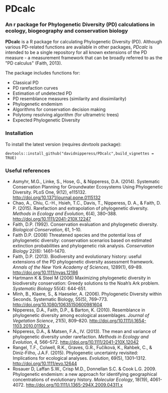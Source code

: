 # PDcalc
### An r package for Phylogenetic Diversity (PD) calculations in ecology, biogeography and conservation biology
**PDcalc** is a R package for calculating Phylogenetic Diversity (PD). Although various PD-related functions are available in other packages, *PDcalc* is intended to be a single repository for all known extensions of the PD measure - a measurement framework that can be broadly referred to as the "PD calculus" (Faith, 2013).

The package includes functions for:

  * Classical PD
  * PD rarefaction curves
  * Estimation of undetected PD
  * PD resemblance measures (similarity and dissimilarity)
  * Phylogenetic endemism
  * Algorithms for conservation decision making
  * Polytomy resolving algorithm (for ultrametric trees)
  * Expected Phylogenetic Diversity
  
### Installation

To install the latest version (requires *devtools* package):

```
devtools::install_github("davidnipperess/PDcalc",build_vignettes = TRUE)
```

### Useful references
  * Asmyhr, M.G., Linke, S., Hose, G., & Nipperess, D.A. (2014). Systematic Conservation Planning for Groundwater Ecosystems Using Phylogenetic Diversity. PLoS One, 9(12), e115132. http://doi.org/10.1371/journal.pone.0115132
  * Chao, A., Chiu, C.-H., Hsieh, T.C., Davis, T., Nipperess, D. A., & Faith, D. P. (2015). Rarefaction and extrapolation of phylogenetic diversity. *Methods in Ecology and Evolution*, 6(4), 380–388. http://doi.org/10.1111/2041-210X.12247
  * Faith, D.P. (1992). Conservation evaluation and phylogenetic diversity. *Biological Conservation*, 61, 1–10.
  * Faith D.P. (2008) Threatened species and the potential loss of phylogenetic diversity: conservation scenarios based on estimated extinction probabilities and phylogenetic risk analysis. *Conservation Biology* 22(6): 1461–1470.
  * Faith, D.P. (2013). Biodiversity and evolutionary history: useful extensions of the PD phylogenetic diversity assessment framework. *Annals of the New York Academy of Sciences*, 1289(1), 69–89. http://doi.org/10.1111/nyas.12186
  * Hartmann K & Steel M (2006) Maximizing phylogenetic diversity in biodiversity conservation: Greedy solutions to the Noah’s Ark problem. *Systematic Biology* 55(4): 644-651.
  * Minh, B., Klaere, S., & Haeseler, A. (2006). Phylogenetic Diversity within Seconds. Systematic Biology, 55(5), 769–773. http://doi.org/10.1080/10635150600981604
  * Nipperess, D.A., Faith, D.P., & Barton, K. (2010). Resemblance in phylogenetic diversity among ecological assemblages. *Journal of Vegetation Science*, 21(5), 809–820. http://doi.org/10.1111/j.1654-1103.2010.01192.x
  * Nipperess, D.A., & Matsen, F.A., IV. (2013). The mean and variance of phylogenetic diversity under rarefaction. *Methods in Ecology and Evolution*, 4, 566–572. http://doi.org/10.1111/2041-210X.12042
  * Rangel, T.F., Colwell, R.K., Graves, G.R., Fučíková, K., Rahbek, C., & Diniz-Filho, J.A.F. (2015). Phylogenetic uncertainty revisited: Implications for ecological analyses. *Evolution*, 69(5), 1301–1312. http://doi.org/10.1111/evo.12644
  * Rosauer D, Laffan S.W., Crisp M.D., Donnellan S.C. & Cook L.G. 2009. Phylogenetic endemism: a new approach for identifying geographical concentrations of evolutionary history. *Molecular Ecology*, 18(19), 4061-4072. http://doi.org/10.1111/j.1365-294X.2009.04311.x
